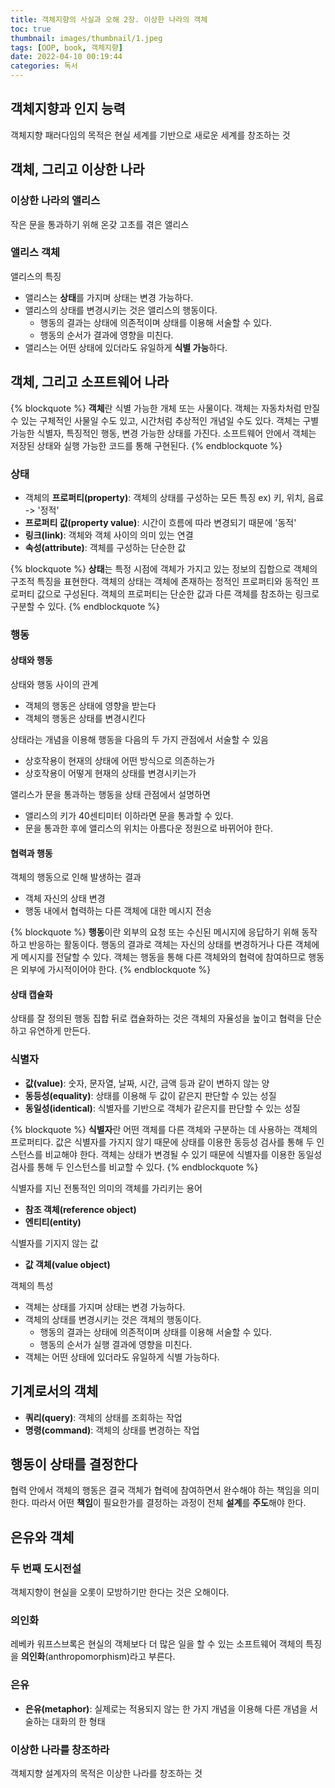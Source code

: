 ```yaml
---
title: 객체지향의 사실과 오해 2장. 이상한 나라의 객체
toc: true
thumbnail: images/thumbnail/1.jpeg
tags: [OOP, book, 객체지향]
date: 2022-04-10 00:19:44
categories: 독서
---
```

## 객체지향과 인지 능력
객체지향 패러다임의 목적은 현실 세계를 기반으로 새로운 세계를 창조하는 것
## 객체, 그리고 이상한 나라
### 이상한 나라의 앨리스
작은 문을 통과하기 위해 온갖 고초를 겪은 앨리스
### 앨리스 객체
앨리스의 특징
- 앨리스는 **상태**를 가지며 상태는 변경 가능하다.
- 앨리스의 상태를 변경시키는 것은 앨리스의 행동이다.
  - 행동의 결과는 상태에 의존적이며 상태를 이용해 서술할 수 있다.
  - 행동의 순서가 결과에 영향을 미친다.
- 앨리스는 어떤 상태에 있더라도 유일하게 **식별 가능**하다.

## 객체, 그리고 소프트웨어 나라
{% blockquote %}
**객체**란 식별 가능한 개체 또는 사물이다. 객체는 자동차처럼 만질 수 있는 구체적인 사물일 수도 있고, 시간처럼 추상적인 개념일 수도 있다. 객체는 구별 가능한 식별자, 특징적인 행동, 변경 가능한 상태를 가진다. 소프트웨어 안에서 객체는 저장된 상태와 실행 가능한 코드를 통해 구현된다.
{% endblockquote %}
### 상태
- 객체의 **프로퍼티(property)**: 객체의 상태를 구성하는 모든 특징 ex) 키, 위치, 음료 -> '정적'
- **프로퍼티 값(property value)**: 시간이 흐름에 따라 변경되기 때문에 '동적'
- **링크(link)**: 객체와 객체 사이의 의미 있는 연결
- **속성(attribute)**: 객체를 구성하는 단순한 값

{% blockquote %}
**상태**는 특정 시점에 객체가 가지고 있는 정보의 집합으로 객체의 구조적 특징을 표현한다. 객체의 상태는 객체에 존재하는 정적인 프로퍼티와 동적인 프로퍼티 값으로 구성된다. 객체의 프로퍼티는 단순한 값과 다른 객체를 참조하는 링크로 구분할 수 있다. 
{% endblockquote %}
### 행동
#### 상태와 행동
상태와 행동 사이의 관계
- 객체의 행동은 상태에 영향을 받는다
- 객체의 행동은 상태를 변경시킨다

상태라는 개념을 이용해 행동을 다음의 두 가지 관점에서 서술할 수 있음
- 상호작용이 현재의 상태에 어떤 방식으로 의존하는가
- 상호작용이 어떻게 현재의 상태를 변경시키는가

앨리스가 문을 통과하는 행동을 상태 관점에서 설명하면
- 앨리스의 키가 40센티미터 이하라면 문을 통과할 수 있다.
- 문을 통과한 후에 앨리스의 위치는 아름다운 정원으로 바뀌어야 한다.

#### 협력과 행동
객체의 행동으로 인해 발생하는 결과
- 객체 자신의 상태 변경
- 행동 내에서 협력하는 다른 객체에 대한 메시지 전송

{% blockquote %}
**행동**이란 외부의 요청 또는 수신된 메시지에 응답하기 위해 동작하고 반응하는 활동이다. 행동의 결과로 객체는 자신의 상태를 변경하거나 다른 객체에게 메시지를 전달할 수 있다. 객체는 행동을 통해 다른 객체와의 협력에 참여하므로 행동은 외부에 가시적이어야 한다.
{% endblockquote %}
#### 상태 캡슐화
상태를 잘 정의된 행동 집합 뒤로 캡슐화하는 것은 객체의 자율성을 높이고 협력을 단순하고 유연하게 만든다.
### 식별자
- **값(value)**: 숫자, 문자열, 날짜, 시간, 금액 등과 같이 변하지 않는 양
- **동등성(equality)**: 상태를 이용해 두 값이 같은지 판단할 수 있는 성질
- **동일성(identical)**: 식별자를 기반으로 객체가 같은지를 판단할 수 있는 성질

{% blockquote %}
**식별자**란 어떤 객체를 다른 객체와 구분하는 데 사용하는 객체의 프로퍼티다. 값은 식별자를 가지지 않기 때문에 상태를 이용한 동등성 검사를 통해 두 인스턴스를 비교해야 한다. 객체는 상태가 변경될 수 있기 때문에 식별자를 이용한 동일성 검사를 통해 두 인스턴스를 비교할 수 있다.
{% endblockquote %}

식별자를 지닌 전통적인 의미의 객체를 가리키는 용어
- **참조 객체(reference object)**
- **엔티티(entity)**

식별자를 기지지 않는 값
- **값 객체(value object)**

객체의 특성
- 객체는 상태를 가지며 상태는 변경 가능하다.
- 객체의 상태를 변경시키는 것은 객체의 행동이다.
  - 행동의 결과는 상태에 의존적이며 상태를 이용해 서술할 수 있다.
  - 행동의 순서가 실행 결과에 영향을 미친다.
- 객체는 어떤 상태에 있더라도 유일하게 식별 가능하다.

## 기계로서의 객체
- **쿼리(query)**: 객체의 상태를 조회하는 작업
- **명령(command)**: 객체의 상태를 변경하는 작업

## 행동이 상태를 결정한다
협력 안에서 객체의 행동은 결국 객체가 협력에 참여하면서 완수해야 하는 책임을 의미한다. 따라서 어떤 **책임**이 필요한가를 결정하는 과정이 전체 **설계**를 **주도**해야 한다.
## 은유와 객체
### 두 번째 도시전설
객체지향이 현실을 오롯이 모방하기만 한다는 것은 오해이다.
### 의인화
레베카 워프스브록은 현실의 객체보다 더 많은 일을 할 수 있는 소프트웨어 객체의 특징을 **의인화**(anthropomorphism)라고 부른다.
### 은유
- **은유(metaphor)**: 실제로는 적용되지 않는 한 가지 개념을 이용해 다른 개념을 서술하는 대화의 한 형태

### 이상한 나라를 창조하라
객체지향 설계자의 목적은 이상한 나라를 창조하는 것